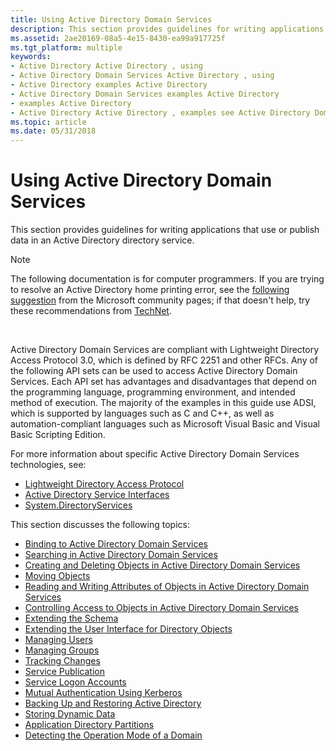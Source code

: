 ```yaml
---
title: Using Active Directory Domain Services
description: This section provides guidelines for writing applications that use or publish data in an Active Directory directory service.
ms.assetid: 2ae20169-08a5-4e15-8430-ea99a917725f
ms.tgt_platform: multiple
keywords:
- Active Directory Active Directory , using
- Active Directory Domain Services Active Directory , using
- Active Directory examples Active Directory
- Active Directory Domain Services examples Active Directory
- examples Active Directory
- Active Directory Active Directory , examples see Active Directory Domain Services examples
ms.topic: article
ms.date: 05/31/2018
---
```


# Using Active Directory Domain Services

This section provides guidelines for writing applications that use or publish data in an Active Directory directory service.

> [!Note]  
> The following documentation is for computer programmers. If you are trying to resolve an Active Directory home printing error, see the [following suggestion](https://answers.microsoft.com/windows/forum/windows_vista-networking/clicking-find-printer-shows-error-the-active/52bfd961-ff62-4397-b8cf-a0708f0cb3d2) from the Microsoft community pages; if that doesn't help, try these recommendations from [TechNet](https://social.technet.microsoft.com/Forums/windowsserver/en-US/d6212275-24d6-4168-830a-9441f861cb76/error-message-when-attempting-to-print-active-directory-domain-service-is-currently-unavailable?forum=winserverprint).

 

Active Directory Domain Services are compliant with Lightweight Directory Access Protocol 3.0, which is defined by RFC 2251 and other RFCs. Any of the following API sets can be used to access Active Directory Domain Services. Each API set has advantages and disadvantages that depend on the programming language, programming environment, and intended method of execution. The majority of the examples in this guide use ADSI, which is supported by languages such as C and C++, as well as automation-compliant languages such as Microsoft Visual Basic and Visual Basic Scripting Edition.

For more information about specific Active Directory Domain Services technologies, see:

-   [Lightweight Directory Access Protocol](https://docs.microsoft.com/previous-versions/windows/desktop/ldap/lightweight-directory-access-protocol-ldap-api)
-   [Active Directory Service Interfaces](https://docs.microsoft.com/windows/desktop/ADSI/active-directory-service-interfaces-adsi)
-   [System.DirectoryServices](https://docs.microsoft.com/dotnet/api/system.directoryservices?redirectedfrom=MSDN)

This section discusses the following topics:

-   [Binding to Active Directory Domain Services](binding-to-active-directory-domain-services.md)
-   [Searching in Active Directory Domain Services](searching-in-active-directory-domain-services.md)
-   [Creating and Deleting Objects in Active Directory Domain Services](creating-and-deleting-objects-in-active-directory-domain-services.md)
-   [Moving Objects](moving-objects.md)
-   [Reading and Writing Attributes of Objects in Active Directory Domain Services](reading-and-writing-attributes-of-objects-in-active-directory-domain-services.md)
-   [Controlling Access to Objects in Active Directory Domain Services](controlling-access-to-objects-in-active-directory-domain-services.md)
-   [Extending the Schema](extending-the-schema.md)
-   [Extending the User Interface for Directory Objects](extending-the-user-interface-for-directory-objects.md)
-   [Managing Users](managing-users.md)
-   [Managing Groups](managing-groups.md)
-   [Tracking Changes](tracking-changes.md)
-   [Service Publication](service-publication.md)
-   [Service Logon Accounts](service-logon-accounts.md)
-   [Mutual Authentication Using Kerberos](mutual-authentication-using-kerberos.md)
-   [Backing Up and Restoring Active Directory](backing-up-and-restoring-an-active-directory-server.md)
-   [Storing Dynamic Data](storing-dynamic-data.md)
-   [Application Directory Partitions](application-directory-partitions.md)
-   [Detecting the Operation Mode of a Domain](detecting-the-operation-mode-of-a-domain.md)

 

 




